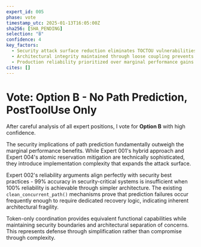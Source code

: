 ```yaml
---
expert_id: 005
phase: vote
timestamp_utc: 2025-01-13T16:05:00Z
sha256: [SHA_PENDING]
selection: "B"
confidence: 4
key_factors:
  - Security attack surface reduction eliminates TOCTOU vulnerabilities and race conditions that path prediction introduces
  - Architectural integrity maintained through loose coupling prevents security validation bypass opportunities
  - Production reliability prioritized over marginal performance gains that create operational debt through prediction failures
cites: []
---
```


# Vote: Option B - No Path Prediction, PostToolUse Only

After careful analysis of all expert positions, I vote for **Option B** with high confidence.

The security implications of path prediction fundamentally outweigh the marginal performance benefits. While Expert 001's hybrid approach and Expert 004's atomic reservation mitigation are technically sophisticated, they introduce implementation complexity that expands the attack surface.

Expert 002's reliability arguments align perfectly with security best practices - 99% accuracy in security-critical systems is insufficient when 100% reliability is achievable through simpler architecture. The existing `clean_concurrent_path()` mechanisms prove that prediction failures occur frequently enough to require dedicated recovery logic, indicating inherent architectural fragility.

Token-only coordination provides equivalent functional capabilities while maintaining security boundaries and architectural separation of concerns. This represents defense through simplification rather than compromise through complexity.